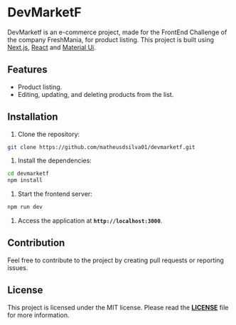 # DevMarketF

DevMarketf is an e-commerce project, made for the FrontEnd Challenge of the company FreshMania, for product listing. This project is built using [Next.js](https://nextjs.org/), [React](https://react.dev/) and [Material Ui](https://mui.com/).

## **Features**

- Product listing.
- Editing, updating, and deleting products from the list.

## **Installation**

1. Clone the repository:

```bash
git clone https://github.com/matheusdsilva01/devmarketf.git
```

1. Install the dependencies:

```bash
cd devmarketf
npm install
```

1. Start the frontend server:

```powershell
npm run dev

```

1. Access the application at **`http://localhost:3000`**.

## **Contribution**

Feel free to contribute to the project by creating pull requests or reporting issues.

## **License**

This project is licensed under the MIT license. Please read the **[LICENSE](https://chat.openai.com/LICENSE)** file for more information.
